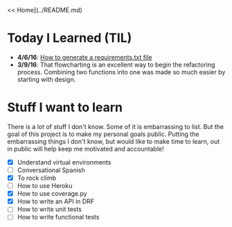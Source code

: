 << Home](../README.md)

# Today I Learned (TIL)
- **4/6/16**: [How to generate a requirements.txt file](http://www.idiotinside.com/2015/05/10/python-auto-generate-requirements-txt/)
- **3/9/16**: That flowcharting is an excellent way to begin the refactoring process. Combining two functions into one was made so much easier by starting with design.

# Stuff I want to learn
There is a lot of stuff I don't know. Some of it is embarrassing to list. But the goal of this project is to make my personal goals public. Putting the embarrassing things I don't know, but would like to make time to learn, out in public will help keep me motivated and accountable!

- [x] Understand virtual environments
- [ ] Conversational Spanish
- [x] To rock climb
- [ ] How to use Heroku
- [x] How to use coverage.py
- [x] How to write an API in DRF
- [ ] How to write unit tests
- [ ] How to write functional tests
